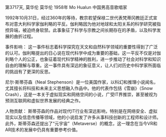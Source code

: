第3717天, 莫华伦
莫华伦 1958年
Mo Hualun 中国男高音歌唱家

1992年10月31日，经过360年的等待，教宗若望保禄二世代表梵蒂冈教廷正式宣布对意大利科学家伽利略的平反。伽利略因为他对地球和太阳关系的科学研究被指控异端，被迫终身软禁。此事象征了科学与宗教之间长期存在的矛盾，以及科学发展的曲折过程。

事件影响：
这一事件标志着科学探究在天文和自然科学领域的重要性得到了广泛的认可。伽利略提出的日心说在现代科学中成为重要的基础，这一平反不仅是对伽利略个人的公正，也象征着现代科学精神的胜利，进一步推动了社会对科学和知识自由的理解与尊重。这一事件具有深远的象征意义，让人们对历史中科学家所面临的挑战有了更深的反思。

尼尔·斯蒂芬森（Neal Stephenson）是一位美国作家，以科幻和推理小说闻名，尤其擅长将科技和未来主义思想融入作品中。他的代表作包括《雪崩》（Snow Crash），这是一本关于虚拟现实和网络空间的小说，广受IT界推崇，甚至被视为预测互联网和虚拟世界发展的经典之作。

人物贡献：
斯蒂芬森的作品对现代IT行业有深远影响，特别是在网络安全、虚拟现实以及信息传播等领域，他的小说启发了许多从事科技创新的工程师和设计师。此外，斯蒂芬森还提出了“元宇宙”（Metaverse）的概念，这一理念在当今VR和AR技术的发展中仍具有重要参考价值。
